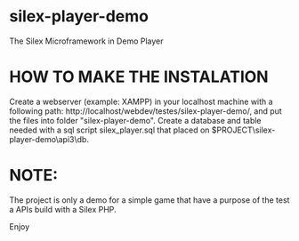 # silex-player-demo
The Silex Microframework in Demo Player 

# HOW TO MAKE THE INSTALATION

Create a webserver (example: XAMPP) in your localhost machine with a following path: http://localhost/webdev/testes/silex-player-demo/, and put the files into folder "silex-player-demo".
Create a database and table needed with a sql script silex_player.sql that placed on $PROJECT\silex-player-demo\api3\db.

# NOTE:
The project is only a demo for a simple game that have a purpose of the test a APIs build with a Silex PHP.

Enjoy

